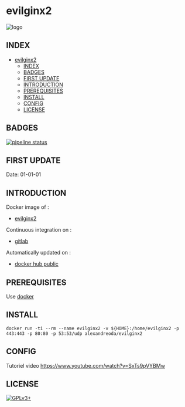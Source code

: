 # evilginx2

![logo](https://assets.gitlab-static.net/uploads/-/system/project/avatar/12904444/evilginx2-logo-512.png)

## INDEX

- [evilginx2](#evilginx2)
  - [INDEX](#index)
  - [BADGES](#badges)
  - [FIRST UPDATE](#first-update)
  - [INTRODUCTION](#introduction)
  - [PREREQUISITES](#prerequisites)
  - [INSTALL](#install)
  - [CONFIG](#config)
  - [LICENSE](#license)

## BADGES

[![pipeline status](https://gitlab.com/oda-alexandre/evilginx2/badges/master/pipeline.svg)](https://gitlab.com/oda-alexandre/evilginx2/commits/master)

## FIRST UPDATE

Date: 01-01-01

## INTRODUCTION

Docker image of :

- [evilginx2](https://breakdev.org/evilginx-2-next-generation-of-phishing-2fa-tokens)

Continuous integration on :

- [gitlab](https://gitlab.com/oda-alexandre/evilginx2/pipelines)

Automatically updated on :

- [docker hub public](https://hub.docker.com/r/alexandreoda/evilginx2/)

## PREREQUISITES

Use [docker](https://www.docker.com)

## INSTALL

```docker run -ti --rm --name evilginx2 -v ${HOME}:/home/evilginx2 -p 443:443 -p 80:80 -p 53:53/udp alexandreoda/evilginx2```

## CONFIG

Tutoriel video <https://www.youtube.com/watch?v=SxTs9pVYBMw>

## LICENSE

[![GPLv3+](http://gplv3.fsf.org/gplv3-127x51.png)](https://gitlab.com/oda-alexandre/evilginx2/blob/master/LICENSE)
